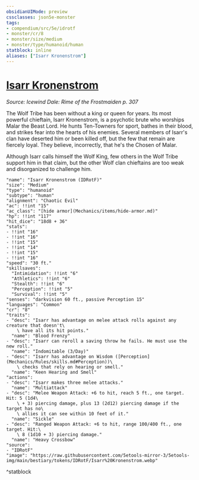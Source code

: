 ```yaml
---
obsidianUIMode: preview
cssclasses: json5e-monster
tags:
- compendium/src/5e/idrotf
- monster/cr/8
- monster/size/medium
- monster/type/humanoid/human
statblock: inline
aliases: ["Isarr Kronenstrom"]
---
```

# [Isarr Kronenstrom](Mechanics\bestiary\npc/isarr-kronenstrom-idrotf.md)
*Source: Icewind Dale: Rime of the Frostmaiden p. 307*  

The Wolf Tribe has been without a king or queen for years. Its most powerful chieftain, Isarr Kronenstrom, is a psychotic brute who worships Malar the Beast Lord. He hunts Ten-Towners for sport, bathes in their blood, and strikes fear into the hearts of his enemies. Several members of Isarr's clan have deserted him or been killed off, but the few that remain are fiercely loyal. They believe, incorrectly, that he's the Chosen of Malar.

Although Isarr calls himself the Wolf King, few others in the Wolf Tribe support him in that claim, but the other Wolf clan chieftains are too weak and disorganized to challenge him.

```statblock
"name": "Isarr Kronenstrom (IDRotF)"
"size": "Medium"
"type": "humanoid"
"subtype": "human"
"alignment": "Chaotic Evil"
"ac": !!int "15"
"ac_class": "[hide armor](Mechanics/items/hide-armor.md)"
"hp": !!int "117"
"hit_dice": "18d8 + 36"
"stats":
- !!int "16"
- !!int "16"
- !!int "15"
- !!int "14"
- !!int "15"
- !!int "16"
"speed": "30 ft."
"skillsaves":
  "Intimidation": !!int "6"
  "Athletics": !!int "6"
  "Stealth": !!int "6"
  "Perception": !!int "5"
  "Survival": !!int "5"
"senses": "darkvision 60 ft., passive Perception 15"
"languages": "Common"
"cr": "8"
"traits":
- "desc": "Isarr has advantage on melee attack rolls against any creature that doesn't\
    \ have all its hit points."
  "name": "Blood Frenzy"
- "desc": "Isarr can reroll a saving throw he fails. He must use the new roll."
  "name": "Indomitable (3/Day)"
- "desc": "Isarr has advantage on Wisdom ([Perception](Mechanics/Rules/skills.md#Perception))\
    \ checks that rely on hearing or smell."
  "name": "Keen Hearing and Smell"
"actions":
- "desc": "Isarr makes three melee attacks."
  "name": "Multiattack"
- "desc": "Melee Weapon Attack: +6 to hit, reach 5 ft., one target. Hit: 5 (1d4\
    \ + 3) piercing damage, plus 13 (2d12) piercing damage if the target has no\
    \ allies it can see within 10 feet of it."
  "name": "Sickle"
- "desc": "Ranged Weapon Attack: +6 to hit, range 100/400 ft., one target. Hit:\
    \ 8 (1d10 + 3) piercing damage."
  "name": "Heavy Crossbow"
"source":
- "IDRotF"
"image": "https://raw.githubusercontent.com/5etools-mirror-3/5etools-img/main/bestiary/tokens/IDRotF/Isarr%20Kronenstrom.webp"
```
^statblock